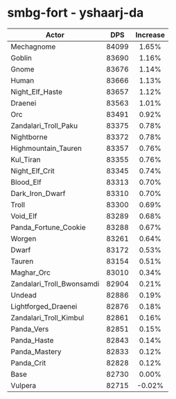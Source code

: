# smbg-fort - yshaarj-da
| Actor | DPS | Increase |
|---|:---:|:---:|
|Mechagnome|84099|1.65%|
|Goblin|83690|1.16%|
|Gnome|83676|1.14%|
|Human|83666|1.13%|
|Night_Elf_Haste|83657|1.12%|
|Draenei|83563|1.01%|
|Orc|83491|0.92%|
|Zandalari_Troll_Paku|83375|0.78%|
|Nightborne|83372|0.78%|
|Highmountain_Tauren|83357|0.76%|
|Kul_Tiran|83355|0.76%|
|Night_Elf_Crit|83345|0.74%|
|Blood_Elf|83313|0.70%|
|Dark_Iron_Dwarf|83310|0.70%|
|Troll|83300|0.69%|
|Void_Elf|83289|0.68%|
|Panda_Fortune_Cookie|83288|0.67%|
|Worgen|83261|0.64%|
|Dwarf|83172|0.53%|
|Tauren|83154|0.51%|
|Maghar_Orc|83010|0.34%|
|Zandalari_Troll_Bwonsamdi|82904|0.21%|
|Undead|82886|0.19%|
|Lightforged_Draenei|82876|0.18%|
|Zandalari_Troll_Kimbul|82861|0.16%|
|Panda_Vers|82851|0.15%|
|Panda_Haste|82843|0.14%|
|Panda_Mastery|82833|0.12%|
|Panda_Crit|82828|0.12%|
|Base|82730|0.00%|
|Vulpera|82715|-0.02%|
